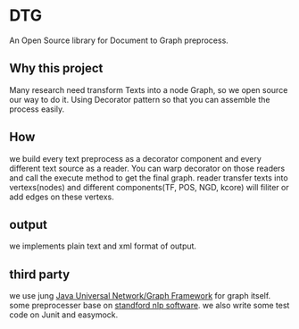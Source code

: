 # DTG
An Open Source library for Document to Graph preprocess.
## Why this project
Many research need transform Texts into a node Graph, so we open source our way to do it. Using Decorator pattern so that you can assemble the process easily. 
## How 
we build every text preprocess as a decorator component and every different text source as a reader.
You can warp decorator on those readers and call the execute method to get the final graph.
reader transfer texts into vertexs(nodes) and different components(TF, POS, NGD, kcore) will filiter or add edges on these vertexs.

## output
we implements plain text and xml format of output. 

## third party
we use jung [Java Universal Network/Graph Framework](http://jung.sourceforge.net) for graph itself.
some preprocesser base on [standford nlp software](https://nlp.stanford.edu/software/).
we also write some test code on Junit and easymock.
